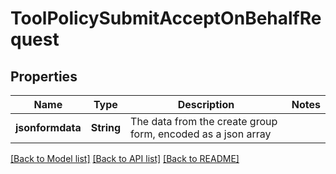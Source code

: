 # ToolPolicySubmitAcceptOnBehalfRequest

## Properties

Name | Type | Description | Notes
------------ | ------------- | ------------- | -------------
**jsonformdata** | **String** | The data from the create group form, encoded as a json array | 

[[Back to Model list]](../README.md#documentation-for-models) [[Back to API list]](../README.md#documentation-for-api-endpoints) [[Back to README]](../README.md)


